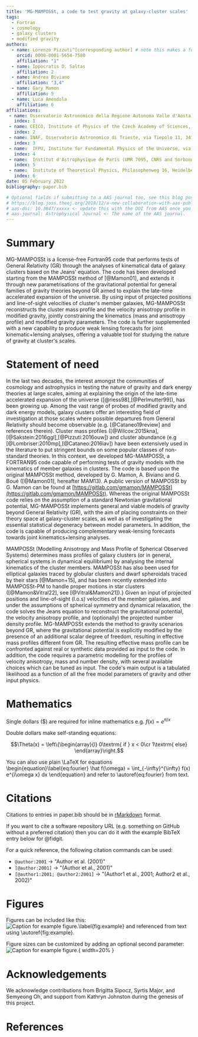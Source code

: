 ```yaml
---
title: 'MG-MAMPOSSt, a code to test gravity at galaxy-cluster scales'
tags:
  - Fortran
  - cosmology
  - galaxy clusters
  - modified gravity
authors:
  - name: Lorenzo Pizzuti^[corresponding author] # note this makes a footnote saying 'co-first author'
    orcid: 0000-0001-5654-7580
    affiliation: "1" 
  - name: Ippocratis D. Saltas 
    affiliation: 2
  - name: Andrea Biviano
    affiliation: "3,4"
  - name: Gary Mamon
    affiliation: 5
  - name: Luca Amendola
    affiliation: 6
affiliations:
 - name: Osservatorio Astronomico della Regione Autonoma Valle d'Aosta,  Loc. Lignan 39, I-11020, Nus, Italy
   index: 1
 - name: CEICO, Institute of Physics of the Czech Academy of Sciences, Na Slovance 2, 182 21 Praha 8, Czechia
   index: 2
 - name: INAF, Osservatorio Astronomico di Trieste, via Tiepolo 11, 34143 Trieste, Italy
   index: 3
 - name:  IFPU, Institute for Fundamental Physics of the Universe, via Beirut 2, 34014 Trieste, Italy
   index: 4
 - name:  Institut d'Astrophysique de Paris (UMR 7095, CNRS and Sorbonne Université), 98 bis Bd Arago, F-75014 Paris, France
   index: 5
 - name:  Institute of Theoretical Physics, Philosophenweg 16, Heidelberg University, 69120, Heidelberg, Germany
   index: 6
date: 05 February 2022
bibliography: paper.bib

# Optional fields if submitting to a AAS journal too, see this blog post:
# https://blog.joss.theoj.org/2018/12/a-new-collaboration-with-aas-publishing
# aas-doi: 10.3847/xxxxx <- update this with the DOI from AAS once you know it.
# aas-journal: Astrophysical Journal <- The name of the AAS journal.
---
```


# Summary
MG-MAMPOSSt is a license-free Fortran95 code that performs tests of General Relativity (GR) through the analyses of kinematical data of galaxy clusters based on the Jeans' equation. The code has been developed starting from the MAMPOSSt method of [@Mamon01], and extends it through new parametrisations of the gravitational potential for general families of gravity theories beyond GR aimed to explain the late-time accelerated expansion of the universe. By using input of projected positions and line-of-sight velocities of cluster's member galaxies, MG-MAMPOSSt reconstructs the cluster mass profile and the velocity anisotropy profile in modified gravity, jointly constraining the kinematics (mass and anisotropy profile) and modified gravity parameters. The code is further supplemented with a new capability to produce weak lensing forecasts for joint kinematic+lensing analyses, offering a valuable tool for studying the nature of gravity at cluster's scales.

# Statement of need

In the last two decades, the interest amongst the communities of cosmology and astrophysics in testing the nature of gravity and dark energy theories at large scales, aiming at explaining the origin of the late-time accelerated expansion of the universe ([@riess98],[@Perlmutter99]), has been growing up. Among the vast range of probes of modified gravity and dark energy models, galaxy clusters offer an interesting field of investigation at those scales where possible departures from General Relativity should become observable (e.g. [@Cataneo19review] and references therein). Cluster mass profiles ([@Wilcox:2015kna],[@Sakstein:2016ggl],[@Pizzuti:2016ouw]) and cluster abundance (e.g [@Lombriser:2010mp],[@Cataneo:2016iav]) have been extensively used in the literature to put stringent bounds on some popular classes of non-standard theories. In this context, we developed MG-MAMPOSSt, a FORTRAN95 code capable of performing tests of gravity models with the kinematics of member galaxies in clusters. The code is based upon the original MAMPOSSt method, developed by G. Mamon, A. Biviano and G. Boué ([@Mamon01], hereafter MAM13). A public version of MAMPOSSt by G. Mamon can be found at [https://gitlab.com/gmamon/MAMPOSSt](https://gitlab.com/gmamon/MAMPOSSt). Whereas the original MAMPOSSt code relies on the assumption of a standard Newtonian gravitational potential, MG-MAMPOSSt implements general and viable models of gravity beyond General Relativity (GR), with the aim of placing constraints on their theory space at galaxy-cluster scales, as well as of investigating the essential statistical degeneracy between model parameters. In addition, the code is capable of producing complementary weak-lensing forecasts towards joint kinematics+lensing analyses. 

MAMPOSSt (Modelling Anisotropy and Mass Profile of Spherical Observed Systems) determines mass profiles of galaxy clusters (or in general, spherical systems in dynamical equilibrium) by analysing the internal kinematics of the cluster members. MAMPOSSt has also been used for elliptical galaxies traced by globular clusters and  dwarf spheroidals traced by their stars [@Mamon+15], and has been recently extended into MAMPOSSt-PM to handle proper motions in star clusters ([@Mamon&Vitral22], see [@Vitral&Mamon21]).} Given an input of projected positions and line-of-sight (l.o.s) velocities of the member galaxies, and under the assumptions of spherical symmetry and dynamical relaxation, the code solves the Jeans equation to reconstruct the gravitational potential, the velocity anisotropy profile, and (optionally) the projected number density profile. 
MG-MAMPOSSt extends the method to gravity scenarios beyond GR, where the gravitational potential is explicitly modified by the presence of an additional scalar degree of freedom, resulting in effective mass profiles different from GR. The resulting effective mass profile can be confronted against real or synthetic data provided as input to the code. In addition, the code requires a parametric modelling for the profiles of velocity anisotropy, mass and number density, with several available choices which can be tuned as input. The code's main output is a tabulated likelihood as a function of all the free model parameters of gravity and other input physics.

# Mathematics

Single dollars ($) are required for inline mathematics e.g. $f(x) = e^{\pi/x}$

Double dollars make self-standing equations:

$$\Theta(x) = \left\{\begin{array}{l}
0\textrm{ if } x < 0\cr
1\textrm{ else}
\end{array}\right.$$

You can also use plain \LaTeX for equations
\begin{equation}\label{eq:fourier}
\hat f(\omega) = \int_{-\infty}^{\infty} f(x) e^{i\omega x} dx
\end{equation}
and refer to \autoref{eq:fourier} from text.

# Citations

Citations to entries in paper.bib should be in
[rMarkdown](http://rmarkdown.rstudio.com/authoring_bibliographies_and_citations.html)
format.

If you want to cite a software repository URL (e.g. something on GitHub without a preferred
citation) then you can do it with the example BibTeX entry below for @fidgit.

For a quick reference, the following citation commands can be used:
- `@author:2001`  ->  "Author et al. (2001)"
- `[@author:2001]` -> "(Author et al., 2001)"
- `[@author1:2001; @author2:2001]` -> "(Author1 et al., 2001; Author2 et al., 2002)"

# Figures

Figures can be included like this:
![Caption for example figure.\label{fig:example}](figure.png)
and referenced from text using \autoref{fig:example}.

Figure sizes can be customized by adding an optional second parameter:
![Caption for example figure.](figure.png){ width=20% }

# Acknowledgements

We acknowledge contributions from Brigitta Sipocz, Syrtis Major, and Semyeong
Oh, and support from Kathryn Johnston during the genesis of this project.

# References
